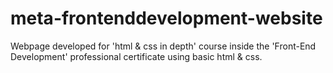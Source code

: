 # meta-frontenddevelopment-website
Webpage developed for 'html &amp; css in depth' course inside the 'Front-End Development' professional certificate using basic html &amp; css.
